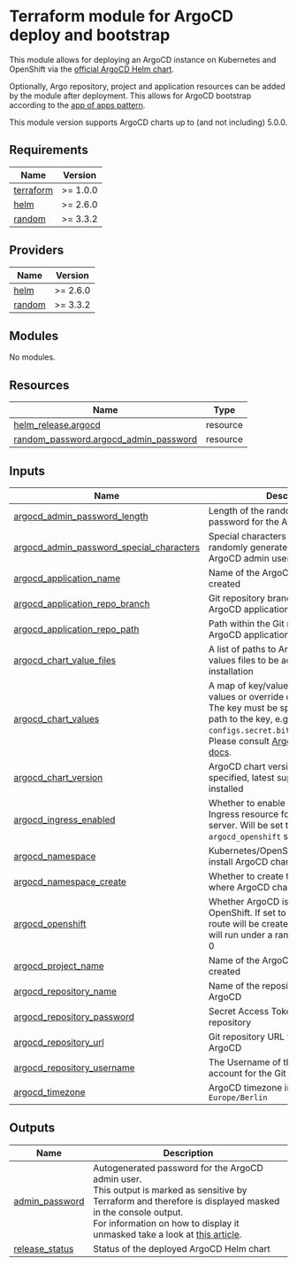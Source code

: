 # Terraform module for ArgoCD deploy and bootstrap

This module allows for deploying an ArgoCD instance on Kubernetes and OpenShift via the [official ArgoCD Helm chart](https://github.com/argoproj/argo-helm).

Optionally, Argo repository, project and application resources can be added by the module after deployment. This allows for ArgoCD bootstrap according to the [app of apps pattern](https://argo-cd.readthedocs.io/en/stable/operator-manual/cluster-bootstrapping/).

This module version supports ArgoCD charts up to (and not including) 5.0.0.

## Requirements

| Name | Version |
|------|---------|
| <a name="requirement_terraform"></a> [terraform](#requirement\_terraform) | >= 1.0.0 |
| <a name="requirement_helm"></a> [helm](#requirement\_helm) | >= 2.6.0 |
| <a name="requirement_random"></a> [random](#requirement\_random) | >= 3.3.2 |

## Providers

| Name | Version |
|------|---------|
| <a name="provider_helm"></a> [helm](#provider\_helm) | >= 2.6.0 |
| <a name="provider_random"></a> [random](#provider\_random) | >= 3.3.2 |

## Modules

No modules.

## Resources

| Name | Type |
|------|------|
| [helm_release.argocd](https://registry.terraform.io/providers/hashicorp/helm/latest/docs/resources/release) | resource |
| [random_password.argocd_admin_password](https://registry.terraform.io/providers/hashicorp/random/latest/docs/resources/password) | resource |

## Inputs

| Name | Description | Type | Default | Required |
|------|-------------|------|---------|:--------:|
| <a name="input_argocd_admin_password_length"></a> [argocd\_admin\_password\_length](#input\_argocd\_admin\_password\_length) | Length of the randomly generated password for the ArgoCD admin user | `number` | `12` | no |
| <a name="input_argocd_admin_password_special_characters"></a> [argocd\_admin\_password\_special\_characters](#input\_argocd\_admin\_password\_special\_characters) | Special characters to use for the randomly generated password for the ArgoCD admin user | `string` | `"_%@!"` | no |
| <a name="input_argocd_application_name"></a> [argocd\_application\_name](#input\_argocd\_application\_name) | Name of the ArgoCD application to be created | `string` | `null` | no |
| <a name="input_argocd_application_repo_branch"></a> [argocd\_application\_repo\_branch](#input\_argocd\_application\_repo\_branch) | Git repository branch where the ArgoCD application manifests reside | `string` | `"main"` | no |
| <a name="input_argocd_application_repo_path"></a> [argocd\_application\_repo\_path](#input\_argocd\_application\_repo\_path) | Path within the Git repository where the ArgoCD application manifests reside | `string` | `""` | no |
| <a name="input_argocd_chart_value_files"></a> [argocd\_chart\_value\_files](#input\_argocd\_chart\_value\_files) | A list of paths to ArgoCD Helm chart values files to be added to the ArgoCD installation | `list(string)` | `[]` | no |
| <a name="input_argocd_chart_values"></a> [argocd\_chart\_values](#input\_argocd\_chart\_values) | A map of key/value to set ArgoCD chart values or override defaults.<br>The key must be specified as the full path to the key, e.g: `configs.secret.bitbucketServerSecret`. <br>Please consult [ArgoCD Helm chart docs](https://github.com/argoproj/argo-helm/tree/main/charts/argo-cd). | `map(string)` | `{}` | no |
| <a name="input_argocd_chart_version"></a> [argocd\_chart\_version](#input\_argocd\_chart\_version) | ArgoCD chart version to install. If not specified, latest supported version is installed | `string` | `"4.10.9"` | no |
| <a name="input_argocd_ingress_enabled"></a> [argocd\_ingress\_enabled](#input\_argocd\_ingress\_enabled) | Whether to enable a Kubernetes Ingress resource for the ArgoCD server. Will be set to `false` if `argocd_openshift` set to `true` | `bool` | `false` | no |
| <a name="input_argocd_namespace"></a> [argocd\_namespace](#input\_argocd\_namespace) | Kubernetes/OpenShift namespace to install ArgoCD chart to | `string` | `"argocd"` | no |
| <a name="input_argocd_namespace_create"></a> [argocd\_namespace\_create](#input\_argocd\_namespace\_create) | Whether to create the namespace where ArgoCD chart will be installed | `bool` | `true` | no |
| <a name="input_argocd_openshift"></a> [argocd\_openshift](#input\_argocd\_openshift) | Whether ArgoCD is deployed on OpenShift. If set to `true`, OpenShift route will be created and repo server will run under a random UID instead of 0 | `bool` | `false` | no |
| <a name="input_argocd_project_name"></a> [argocd\_project\_name](#input\_argocd\_project\_name) | Name of the ArgoCD project to be created | `string` | `null` | no |
| <a name="input_argocd_repository_name"></a> [argocd\_repository\_name](#input\_argocd\_repository\_name) | Name of the repository to be added to ArgoCD | `string` | `null` | no |
| <a name="input_argocd_repository_password"></a> [argocd\_repository\_password](#input\_argocd\_repository\_password) | Secret Access Token for the Git repository | `string` | `null` | no |
| <a name="input_argocd_repository_url"></a> [argocd\_repository\_url](#input\_argocd\_repository\_url) | Git repository URL to be added to ArgoCD | `string` | `null` | no |
| <a name="input_argocd_repository_username"></a> [argocd\_repository\_username](#input\_argocd\_repository\_username) | The Username of the User/Service account for the Git repository | `string` | `null` | no |
| <a name="input_argocd_timezone"></a> [argocd\_timezone](#input\_argocd\_timezone) | ArgoCD timezone in TZ format, eg. `Europe/Berlin` | `string` | `"Europe/Berlin"` | no |

## Outputs

| Name | Description |
|------|-------------|
| <a name="output_admin_password"></a> [admin\_password](#output\_admin\_password) | Autogenerated password for the ArgoCD admin user.<br>This output is marked as sensitive by Terraform and therefore is displayed masked in the console output.<br>For information on how to display it unmasked take a look at [this article](https://support.hashicorp.com/hc/en-us/articles/5175257151891-How-to-output-sensitive-data-with-Terraform). |
| <a name="output_release_status"></a> [release\_status](#output\_release\_status) | Status of the deployed ArgoCD Helm chart |

